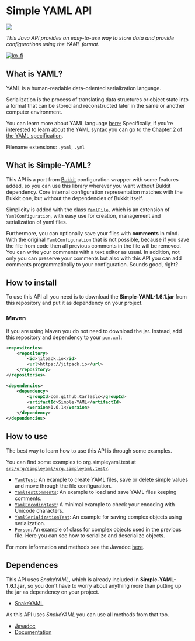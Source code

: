 # Simple YAML API

[![](https://jitpack.io/v/Carleslc/Simple-YAML.svg)](https://jitpack.io/#Carleslc/Simple-YAML)

_This Java API provides an easy-to-use way to store data and provide configurations using the YAML format._

[![ko-fi](https://www.ko-fi.com/img/githubbutton_sm.svg)](https://ko-fi.com/carleslc)

## What is YAML?

YAML is a human-readable data-oriented serialization language.

Serialization is the process of translating data structures or object state into a format that can be stored and reconstructed later in the same or another computer environment.

You can learn more about YAML language [here](http://www.yaml.org/spec/1.2/spec.html); Specifically, if you're interested to learn about the YAML syntax you can go to the
[Chapter 2 of the YAML specification](http://www.yaml.org/spec/1.2/spec.html#Preview).

Filename extensions: `.yaml`, `.yml`

## What is Simple-YAML?

This API is a port from [Bukkit](https://github.com/Bukkit/Bukkit) configuration wrapper with some features added, so you can use this library wherever you want without Bukkit dependency. Core internal configuration representation matches with the Bukkit one, but without the dependencies of Bukkit itself.

Simplicity is added with the class [`YamlFile`](https://carleslc.me/Simple-YAML/doc/org/simpleyaml/configuration/file/YamlFile.html), which is an extension of `YamlConfiguration`, with easy use for creation, management and serialization of yaml files.

Furthermore, you can optionally save your files with **comments** in mind. With the original `YamlConfiguration` that is not possible, because if you save the file from code then all previous comments in the file will be removed. You can write your comments with a text editor as usual. In addition, not only you can preserve your comments but also with this API you can add comments programmatically to your configuration. Sounds good, right?

## How to install

To use this API all you need is to download the **Simple-YAML-1.6.1.jar** from this repository
and put it as dependency on your project.

### Maven

If you are using Maven you do not need to download the jar. Instead, add this repository and dependency to your `pom.xml`:

```xml
<repositories>
    <repository>
        <id>jitpack.io</id>
        <url>https://jitpack.io</url>
    </repository>
</repositories>
```

```xml
<dependencies>
    <dependency>
        <groupId>com.github.Carleslc</groupId>
        <artifactId>Simple-YAML</artifactId>
        <version>1.6.1</version>
    </dependency>
</dependencies>
```

## How to use

The best way to learn how to use this API is through some examples.

You can find some examples to org.simpleyaml.test at [`src/org/simpleyaml/org.simpleyaml.test/`](https://github.com/Carleslc/Simple-YAML/tree/master/src/org/simpleyaml/org.simple.yaml.test).

* [`YamlTest`](https://github.com/Carleslc/Simple-YAML/blob/master/src/org/simpleyaml/org.simple.yaml.test/YamlTest.java): An example to create YAML files, save or delete simple values and move through the file configuration.
* [`YamlTestComments`](https://github.com/Carleslc/Simple-YAML/blob/master/src/org/simpleyaml/org.simple.yaml.test/YamlTestComments.java): An example to load and save YAML files keeping comments.
* [`YamlEncodingTest`](https://github.com/Carleslc/Simple-YAML/blob/master/src/org/simpleyaml/org.simple.yaml.test/YamlEncodingTest.java): A minimal example to check your encoding with Unicode characters.
* [`YamlSerializationTest`](https://github.com/Carleslc/Simple-YAML/blob/master/src/org/simpleyaml/org.simple.yaml.test/YamlSerializationTest.java): An example for saving complex objects using serialization.
* [`Person`](https://github.com/Carleslc/Simple-YAML/blob/master/src/org/simpleyaml/org.simple.yaml.test/Person.java): An example of class for complex objects used in the previous file. Here you can see how to serialize and deserialize objects.

For more information and methods see the Javadoc [here](https://carleslc.me/Simple-YAML/doc/).

## Dependences

This API uses _SnakeYAML_, which is already included in **Simple-YAML-1.6.1.jar**, so you don't have to worry about anything more than putting up the jar as dependency on your project.

* [SnakeYAML](https://bitbucket.org/asomov/snakeyaml)

As this API uses _SnakeYAML_ you can use all methods from that too.
+ [Javadoc](http://javadox.com/org.yaml/snakeyaml/1.15/overview-summary.html)
+ [Documentation](https://bitbucket.org/asomov/snakeyaml/wiki/Documentation)
